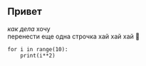 ## **Привет**
_как дела_ 
 хочу\
перенести
еще одна строчка
хай хай хай
🎼
```
for i in range(10):
    print(i**2)
```

